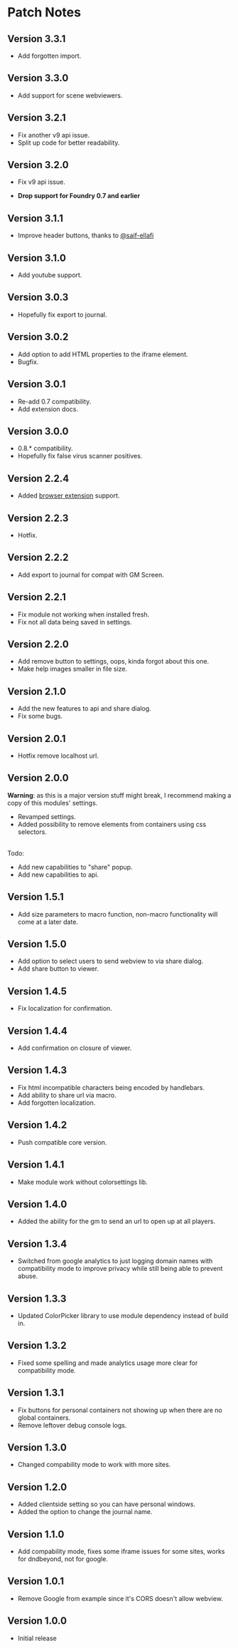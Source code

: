 # Patch Notes

## Version 3.3.1

- Add forgotten import.

## Version 3.3.0

- Add support for scene webviewers.

## Version 3.2.1

- Fix another v9 api issue.
- Split up code for better readability.

## Version 3.2.0

- Fix v9 api issue.

- **Drop support for Foundry 0.7 and earlier**

## Version 3.1.1

- Improve header buttons, thanks to [@saif-ellafi](https://github.com/saif-ellafi)

## Version 3.1.0

- Add youtube support.

## Version 3.0.3

- Hopefully fix export to journal.

## Version 3.0.2

- Add option to add HTML properties to the iframe element.
- Bugfix.

## Version 3.0.1

- Re-add 0.7 compatibility.
- Add extension docs.

## Version 3.0.0

- 0.8.\* compatibility.
- Hopefully fix false virus scanner positives.

## Version 2.2.4

- Added [browser extension](https://github.com/ardittristan/FoundryVTT-Inline-Webviewer-Extension) support.

## Version 2.2.3

- Hotfix.

## Version 2.2.2

- Add export to journal for compat with GM Screen.

## Version 2.2.1

- Fix module not working when installed fresh.
- Fix not all data being saved in settings.

## Version 2.2.0

- Add remove button to settings, oops, kinda forgot about this one.
- Make help images smaller in file size.

## Version 2.1.0

- Add the new features to api and share dialog.
- Fix some bugs.

## Version 2.0.1

- Hotfix remove localhost url.

## Version 2.0.0

**Warning**: as this is a major version stuff might break, I recommend making a copy of this modules' settings.

- Revamped settings.
- Added possibility to remove elements from containers using css selectors.

&nbsp;  
Todo:

- Add new capabilities to "share" popup.
- Add new capabilities to api.

## Version 1.5.1

- Add size parameters to macro function, non-macro functionality will come at a later date.

## Version 1.5.0

- Add option to select users to send webview to via share dialog.
- Add share button to viewer.

## Version 1.4.5

- Fix localization for confirmation.

## Version 1.4.4

- Add confirmation on closure of viewer.

## Version 1.4.3

- Fix html incompatible characters being encoded by handlebars.
- Add ability to share url via macro.
- Add forgotten localization.

## Version 1.4.2

- Push compatible core version.

## Version 1.4.1

- Make module work without colorsettings lib.

## Version 1.4.0

- Added the ability for the gm to send an url to open up at all players.

## Version 1.3.4

- Switched from google analytics to just logging domain names with compatibility mode to improve privacy while still being able to prevent abuse.

## Version 1.3.3

- Updated ColorPicker library to use module dependency instead of build in.

## Version 1.3.2

- Fixed some spelling and made analytics usage more clear for compatibility mode.

## Version 1.3.1

- Fix buttons for personal containers not showing up when there are no global containers.
- Remove leftover debug console logs.

## Version 1.3.0

- Changed compability mode to work with more sites.

## Version 1.2.0

- Added clientside setting so you can have personal windows.
- Added the option to change the journal name.

## Version 1.1.0

- Add compability mode, fixes some iframe issues for some sites, works for dndbeyond, not for google.

## Version 1.0.1

- Remove Google from example since it's CORS doesn't allow webview.

## Version 1.0.0

- Initial release
